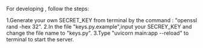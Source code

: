 For developing , follow the steps:

1.Generate your own SECRET_KEY from terminal by the command : "openssl rand -hex 32".
2.In the file "keys.py.example",input your SECREY_KEY and change the file name to "keys.py".
3.Type "uvicorn main:app --reload" to terminal to start the server.
